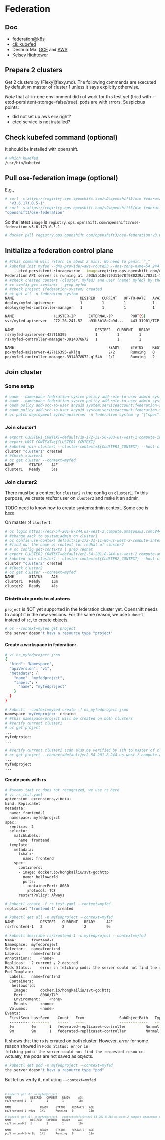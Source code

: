 # Federation

## Doc
* [federation@k8s](https://kubernetes.io/docs/tasks/federation/federation-service-discovery/)
* [cli: kubefed](https://kubernetes.io/docs/admin/kubefed/)
* Deshuai Ma: [GCE](https://github.com/mdshuai/tools/blob/master/k8s/docs/deploy-federation-gce.md) and [AWS](https://github.com/mdshuai/tools/blob/master/k8s/docs/deploy-federation-ec2.md)
* [Kelsey Hightower](https://github.com/kelseyhightower/kubernetes-cluster-federation)

## Prepare 2 clusters

Get 2 clusters by (Flexy](flexy.md). The following commands are executed by default on master of cluster 1 unless it says explicity otherwise.

_Note_ that all-in-one environment did not work for this test yet (tried with --etcd-persistent-storage=false/true): pods are with errors. Suspicious points:

* did not set up aws env right?
* etcd service is not installed?

## Check kubefed command (optional)
It should be installed with openshift.

```sh
# which kubefed
/usr/bin/kubefed
```

## Pull ose-federation image (optional)
E.g.,

```sh
# curl -s https://registry.ops.openshift.com/v2/openshift3/ose-federation/tags/list | jq ".tags" | sort -V -r | sed -n 3p | sed 's/.$//'
  "v3.6.173.0.5-1"
# curl -s https://registry.ops.openshift.com/v2/openshift3/ose-federation/tags/list | jq ".name"
"openshift3/ose-federation"
```

So the latest <code>image</code> is <code>registry.ops.openshift.com/openshift3/ose-federation:v3.6.173.0.5-1</code>

```sh
# docker pull registry.ops.openshift.com/openshift3/ose-federation:v3.6.173.0.5-1
```

## Initialize a federation control plane

```sh
# #This command will return in about 2 mins. No need to panic. ^_^
# kubefed init myfed --dns-provider=aws-route53 --dns-zone-name=54.244.59.49.xip.io \
    --etcd-persistent-storage=true --image=registry.ops.openshift.com/openshift3/ose-federation:v3.6.173.0.5-1
Federation API server is running at: a93b5b18e7b9d11e78f980239ac70231-715675010.us-west-2.elb.amazonaws.com
# #check created context (cluster: myfed) and user (name: myfed) by the above command
# oc config get-contexts | grep myfed
# #check project (federation-system) created 
# oc get all -n federation-system 
NAME                              DESIRED   CURRENT   UP-TO-DATE   AVAILABLE   AGE
deploy/myfed-apiserver            1         1         1            1           13m
deploy/myfed-controller-manager   1         1         1            1           13m

NAME                  CLUSTER-IP      EXTERNAL-IP        PORT(S)         AGE
svc/myfed-apiserver   172.26.241.52   a93b5b18e7b9d...   443:31901/TCP   14m

NAME                                     DESIRED   CURRENT   READY     AGE
rs/myfed-apiserver-427616395             1         1         1         13m
rs/myfed-controller-manager-3914078672   1         1         1         13m

NAME                                           READY     STATUS    RESTARTS   AGE
po/myfed-apiserver-427616395-wkljq             2/2       Running   0          13m
po/myfed-controller-manager-3914078672-ql54h   1/1       Running   2          13m

```

## Join cluster

### Some setup

```sh
# oadm --namespace federation-system policy add-role-to-user admin system:serviceaccount:federation-system:default
# oadm --namespace federation-system policy add-role-to-user admin system:serviceaccount:federation-system:federation-controller-manager
# oadm policy add-scc-to-user anyuid system:serviceaccount:federation-system:deployer -n federation-system
# oadm policy add-scc-to-user anyuid system:serviceaccount:federation-system:default -n federation-system
# oc patch deployment myfed-apiserver -n federation-system -p '{"spec": {"template": {"spec": {"securityContext": {"runAsUser": 0}}}}}'
```

### Join cluster1

```sh
# export CLUSTER1_CONTEXT=default/ip-172-31-56-203-us-west-2-compute-internal:8443/system:admin
# export HOST_CONTEXT=${CLUSTER1_CONTEXT}
# kubefed join cluster1 --cluster-context=${CLUSTER1_CONTEXT} --host-cluster-context=${HOST_CONTEXT} --context=myfed
cluster "cluster1" created
# #Check cluster1
# oc get cluster --context=myfed
NAME       STATUS    AGE
cluster1   Ready     56s

```

### Join cluster2

There must be a context for <code>cluster2</code> in the config on <code>cluster1</code>.
To this purpose, we create _redhat_ user on <code>cluster2</code> and make it an admin.

TODO need to know how to create system:admin context. Some doc is [here](https://docs.openshift.org/latest/cli_reference/manage_cli_profiles.html).

On master of <code>cluster1</code>:

```sh
# oc login https://ec2-54-201-8-244.us-west-2.compute.amazonaws.com:8443 -u redhat -p <secret>
# #change back to system:admin on cluster1
# oc config use-context default/ip-172-31-11-86-us-west-2-compute-internal:8443/system:admin
# #find out the name of context for redhat of cluster2
# # oc config get-contexts | grep redhat
# export CLUSTER2_CONTEXT=default/ec2-54-201-8-244-us-west-2-compute-amazonaws-com:8443/redhat
# kubefed join cluster2 --cluster-context=${CLUSTER2_CONTEXT} --host-cluster-context=${HOST_CONTEXT} --context=myfed
cluster "cluster2" created
# #Check cluster2
# oc get cluster --context=myfed
NAME       STATUS    AGE
cluster1   Ready     11m
cluster2   Ready     48s

```

### Distribute pods to clusters

<code>project</code> is NOT yet supported in the federation cluster yet. Openshift needs to adopt it in the new versions.
For the same reason, we use <code>kubectl</code>, instead of <code>oc</code>, to create objects.

```sh
# oc --context=myfed get project
the server doesn't have a resource type "project"
```

#### Create a workspace in federation:

```sh
# vi ns_myfedproject.json
{
  "kind": "Namespace",
  "apiVersion": "v1",
  "metadata": {
    "name": "myfedproject",
    "labels": {
      "name": "myfedproject"
    }
  }
}

# kubectl --context=myfed create -f ns_myfedproject.json 
namespace "myfedproject" created
# #this namespace/project will be created on both clusters
# #verify current cluster1
# oc get project
...
myfedproject
...

# #verify current cluster2 (can also be verified by ssh to master of cluster2)
# oc get project --context=default/ec2-54-201-8-244-us-west-2-compute-amazonaws-com:8443/redhat
...
myfedproject
...

```

#### Create pods with rs

```sh
# #seems that rc does not recognized, we use rs here
# vi rs_test.yaml 
apiVersion: extensions/v1beta1
kind: ReplicaSet
metadata:
  name: frontend-1
  namespace: myfedproject
spec:
  replicas: 2
  selector:
    matchLabels:
      name: frontend
  template:
    metadata:
      labels:
        name: frontend
    spec:
      containers:
      - image: docker.io/hongkailiu/svt-go:http
        name: helloworld
        ports:
        - containerPort: 8080
          protocol: TCP
      restartPolicy: Always

# kubectl create -f rs_test.yaml --context=myfed
replicaset "frontend-1" created

# kubectl get all -n myfedproject --context=myfed
NAME            DESIRED   CURRENT   READY     AGE
rs/frontend-1   2         2         2         9m

# kubectl describe rs/frontend-1 -n myfedproject --context=myfed
Name:		frontend-1
Namespace:	myfedproject
Selector:	name=frontend
Labels:		name=frontend
Annotations:	<none>
Replicas:	2 current / 2 desired
Pods Status:	error in fetching pods: the server could not find the requested resource
Pod Template:
  Labels:	name=frontend
  Containers:
   helloworld:
    Image:		docker.io/hongkailiu/svt-go:http
    Port:		8080/TCP
    Environment:	<none>
    Mounts:		<none>
  Volumes:		<none>
Events:
  FirstSeen	LastSeen	Count	From				SubObjectPath	Type		Reason		Message
  ---------	--------	-----	----				-------------	--------	------		-------
  9m		9m		1	federated-replicaset-controller			Normal		CreateInCluster	Creating replicaset in cluster cluster1
  9m		9m		1	federated-replicaset-controller			Normal		CreateInCluster	Creating replicaset in cluster cluster2

```

It shows that the rs is created on both cluster. However, _error_ for some reason showed in <code>Pods Status:	error in fetching pods: the server could not find the requested resource</code>. Actually, the pods are not saved as objects.

```sh
# kubectl get pod -n myfedproject --context=myfed
the server doesn't have a resource type "pod"
```

But let us verify it, not using <code>--context=myfed<code>

```sh
# kubectl get all -n myfedproject 
NAME            DESIRED   CURRENT   READY     AGE
rs/frontend-1   1         1         1         16m

NAME                  READY     STATUS    RESTARTS   AGE
po/frontend-1-th9ws   1/1       Running   0          16m

# kubectl get all -n myfedproject --context=default/ec2-54-201-8-244-us-west-2-compute-amazonaws-com:8443/redhat
NAME            DESIRED   CURRENT   READY     AGE
rs/frontend-1   1         1         1         18m

NAME                  READY     STATUS    RESTARTS   AGE
po/frontend-1-9rr8p   1/1       Running   0          18m
```
